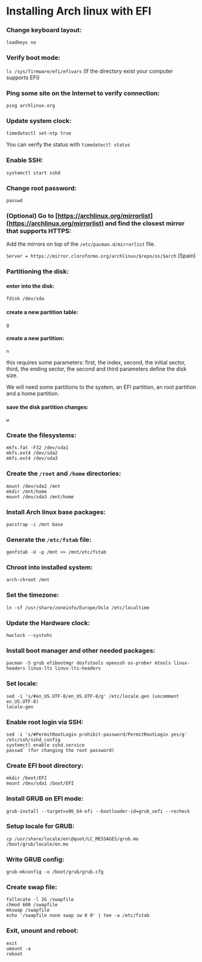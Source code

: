 # Installing Arch linux with EFI

### Change keyboard layout:

   `loadkeys no`

### Verify boot mode:

   `ls /sys/firmware/efi/efivars` (If the directory exist your computer supports EFI)

### Ping some site on the Internet to verify connection:

   `ping archlinux.org`
   
### Update system clock:

   `timedatectl set-ntp true`
   
   You can verify the status with `timedatectl status`

### Enable SSH:

`systemctl start sshd`

### Change root password:

`passwd`

### (Optional) Go to [https://archlinux.org/mirrorlist](https://archlinux.org/mirrorlist) and find the closest mirror that supports HTTPS:

Add the mirrors on top of the `/etc/pacman.d/mirrorlist` file.

`Server = https://mirror.cloroformo.org/archlinux/$repo/os/$arch` (Spain)

### Partitioning the disk:

   #### enter into the disk:
   
   `fdisk /dev/sda`
   
   #### create a new partition table:
   
   `g`
   
   #### create a new partition:
   
   `n`
      
   this requires some parameters: first, the index, second, the initial sector, third, the ending sector,  the second and third parameters define the disk size.
    
   We will need some partitions to the system, an EFI partition, an root partition and a home partition.
      
   #### save the disk partition changes:
   
   `w`
      
### Create the filesystems:
    mkfs.fat -F32 /dev/sda1
    mkfs.ext4 /dev/sda2
    mkfs.ext4 /dev/sda3

### Create the `/root` and `/home` directories:
    mount /dev/sda2 /mnt
    mkdir /mnt/home
    mount /dev/sda3 /mnt/home

### Install Arch linux base packages:
    pacstrap -i /mnt base

### Generate the `/etc/fstab` file:
    genfstab -U -p /mnt >> /mnt/etc/fstab

### Chroot into installed system:
    arch-chroot /mnt

### Set the timezone:
    ln -sf /usr/share/zoneinfo/Europe/Oslo /etc/localtime

### Update the Hardware clock:
    hwclock --systohc

### Install boot manager and other needed packages:
    pacman -S grub efibootmgr dosfstools openssh os-prober mtools linux-headers linux-lts linux-lts-headers

### Set locale:
    sed -i 's/#en_US.UTF-8/en_US.UTF-8/g' /etc/locale.gen (uncomment en_US.UTF-8)
    locale-gen

### Enable root login via SSH:
    sed -i 's/#PermitRootLogin prohibit-password/PermitRootLogin yes/g' /etc/ssh/sshd_config
    systemctl enable sshd.service
    passwd` (for changing the root password)

### Create EFI boot directory:
    mkdir /boot/EFI
    mount /dev/sda1 /boot/EFI

### Install GRUB on EFI mode:
    grub-install --target=x86_64-efi --bootloader-id=grub_uefi --recheck

### Setup locale for GRUB:
    cp /usr/share/locale/en\@quot/LC_MESSAGES/grub.mo /boot/grub/locale/en.mo

### Write GRUB config:
    grub-mkconfig -o /boot/grub/grub.cfg

### Create swap file:
    fallocate -l 2G /swapfile
    chmod 600 /swapfile
    mkswap /swapfile
    echo '/swapfile none swap sw 0 0' | tee -a /etc/fstab

### Exit, unount and reboot:
    exit
    umount -a
    reboot
